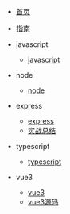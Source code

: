 * [首页](README)
* [指南](guide)

*  javascript
    * [javascript](show/javascript/) 
*  node
    * [node](show/nodejs/)
*  express
    * [express](show/express/)
    * [实战总结](show/express/test)
*  typescript
    * [typescript](show/typescript/)
*  vue3
    * [vue3](show/vue3/)
    * [vue3源码](show/vue3/sourceCode)